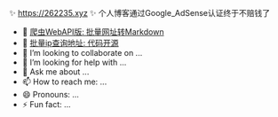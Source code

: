 ✨ https://262235.xyz ✨ 个人博客通过Google_AdSense认证终于不赔钱了

- 🔭 [爬虫WebAPI版: 批量网址转Markdown](https://262235.xyz/getmd)
- 🌱 [批量ip查询地址: 代码开源](https://262235.xyz/ips)
- 👯 I’m looking to collaborate on ...
- 🤔 I’m looking for help with ...
- 💬 Ask me about ...
- 📫 How to reach me: ...
- 😄 Pronouns: ...
- ⚡ Fun fact: ...


